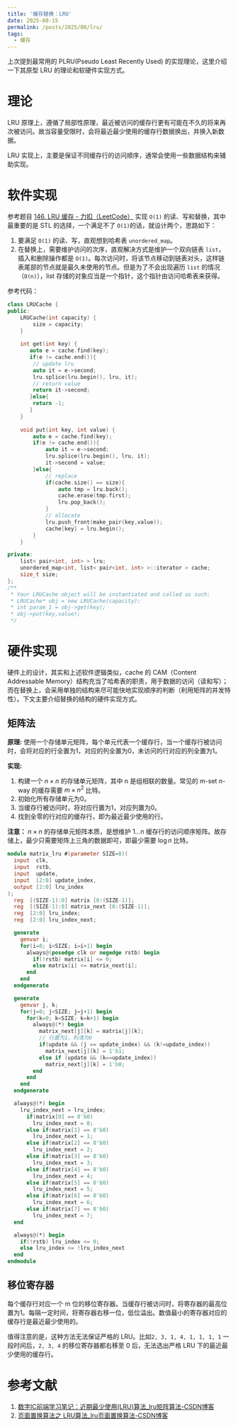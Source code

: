 ```yaml
---
title: '缓存替换：LRU'
date: 2025-08-15
permalink: /posts/2025/08/lru/
tags:
  - 缓存
---
```


上次提到最常用的 PLRU(Pseudo Least Recently Used) 的实现理论，这里介绍一下其原型 LRU 的理论和软硬件实现方式。

# 理论

LRU 原理上，遵循了局部性原理，最近被访问的缓存行更有可能在不久的将来再次被访问。故当容量受限时，会将最近最少使用的缓存行数据换出，并换入新数据。

LRU 实现上，主要是保证不同缓存行的访问顺序，通常会使用一些数据结构来辅助实现。

# 软件实现

参考题目 [146. LRU 缓存 - 力扣（LeetCode）](https://leetcode.cn/problems/lru-cache/description/) 实现 `O(1)` 的读、写和替换，其中最重要的是 STL 的选择，一个满足不了 `O(1)`的话，就设计两个，思路如下：

1. 要满足 `O(1)` 的读、写，直观想到哈希表 `unordered_map`。
2. 在替换上，需要维护访问的次序，直观解决方式是维护一个双向链表 `list`，插入和删除操作都是 `O(1)`。每次访问时，将该节点移动到链表对头，这样链表尾部的节点就是最久未使用的节点。但是为了不会出现遍历 `list` 的情况（`O(n)`），list 存储的对象应当是一个指针，这个指针由访问哈希表来获得。


参考代码：

```C++
class LRUCache {
public:
    LRUCache(int capacity) {
        size = capacity;
    }
    
    int get(int key) {
       auto e = cache.find(key);
       if(e != cache.end()){
        // update lru
        auto it = e->second;
        lru.splice(lru.begin(), lru, it);
        // return value
        return it->second;
       }else{
        return -1;
       }
    }
    
    void put(int key, int value) {
        auto e = cache.find(key);
        if(e != cache.end()){
            auto it = e->second;
            lru.splice(lru.begin(), lru, it);
            it->second = value;
        }else{
            // replace
            if(cache.size() == size){
                auto tmp = lru.back();
                cache.erase(tmp.first);
                lru.pop_back();
            }
            // allocate
            lru.push_front(make_pair(key,value));
            cache[key] = lru.begin();
        }
    }

private:
    list< pair<int, int> > lru;
    unordered_map<int, list< pair<int, int> >::iterator > cache;
    size_t size;
};
/**
 * Your LRUCache object will be instantiated and called as such:
 * LRUCache* obj = new LRUCache(capacity);
 * int param_1 = obj->get(key);
 * obj->put(key,value);
 */
```

# 硬件实现

硬件上的设计，其实和上述软件逻辑类似，cache 的 CAM（Content Addressable Memory）结构充当了哈希表的职责，用于数据的访问（读和写）；而在替换上，会采用单独的结构来尽可能快地实现顺序的判断（利用矩阵的并发特性）。下文主要介绍替换的结构的硬件实现方式。

## 矩阵法
**原理:** 使用一个存储单元矩阵，每个单元代表一个缓存行，当一个缓存行被访问时，会将对应的行全置为1，对应的列全置为0，未访问的行对应的列全置为1。

**实现:**
1. 构建一个 $n\times n$ 的存储单元矩阵，其中 n 是组相联的数量。常见的 m-set n-way 的缓存需要 $m \times n^2$ 比特。
2. 初始化所有存储单元为0。
3. 当缓存行被访问时，将对应行置为1，对应列置为0。
4. 找到全零的行对应的缓存行，即为最近最少使用的行。

**注意：** $n\times n$ 的存储单元矩阵本质，是想维护 1...n 缓存行的访问顺序矩阵。故存储上，最少只需要矩阵上三角的数据即可，即最少需要 $\log n$ 比特。

```verilog
module matrix_lru #(parameter SIZE=8)(
  input  clk,
  input  rstb,
  input  update,
  input  [2:0] update_index,
  output [2:0] lru_index
);
  reg  [(SIZE-1):0] matrix [0:(SIZE-1)];
  reg  [(SIZE-1):0] matrix_next [0:(SIZE-1)];
  reg  [2:0] lru_index;
  reg  [2:0] lru_index_next;

  generate
    genvar i;
    for(i=0; i<SIZE; i=i+1) begin
      always@(posedge clk or negedge rstb) begin
        if(!rstb) matrix[i] <= 0;
        else matrix[i] <= matrix_next[i];
      end
    end
  endgenerate

  generate
    genvar j, k;
    for(j=0; j<SIZE; j=j+1) begin
      for(k=0; k<SIZE; k=k+1) begin
        always@(*) begin
          matrix_next[j][k] = matrix[j][k];
          // 行置为1，列清为0
          if(update && (j == update_index) && (k!=update_index))
            matrix_next[j][k] = 1'b1;
          else if (update && (k==update_index))
            matrix_next[j][k] = 1'b0;
        end
      end
    end
  endgenerate

  always@(*) begin
    lru_index_next = lru_index;
      if(matrix[0] == 8'b0)
        lru_index_next = 0;
      else if(matrix[1] == 8'b0)
        lru_index_next = 1;
      else if(matrix[2] == 8'b0)
        lru_index_next = 2;
      else if(matrix[3] == 8'b0)
        lru_index_next = 3;
      else if(matrix[4] == 8'b0)
        lru_index_next = 4;
      else if(matrix[5] == 8'b0)
        lru_index_next = 5;
      else if(matrix[6] == 8'b0)
        lru_index_next = 6;
      else if(matrix[7] == 8'b0)
        lru_index_next = 7;
  end

  always@(*) begin
    if(!rstb) lru_index <= 0;
    else lru_index <= !lru_index_next
  end
endmodule  
```
## 移位寄存器

每个缓存行对应一个 m 位的移位寄存器。当缓存行被访问时，将寄存器的最高位置为1。每隔一定时间，将寄存器右移一位，低位溢出。数值最小的寄存器对应的缓存行是最近最少使用的。

值得注意的是，这种方法无法保证严格的 LRU。比如`2, 3, 1, 4, 1, 1, 1, 1` 一段时间后，`2, 3, 4` 的移位寄存器都右移至 0 后，无法选出严格 LRU 下的最近最少使用的缓存行。


# 参考文献

1. [数字IC前端学习笔记：近期最少使用(LRU)算法_lru矩阵算法-CSDN博客](https://blog.csdn.net/weixin_45791458/article/details/131476392)
2. [页面置换算法之 LRU算法_lru页面置换算法-CSDN博客](https://blog.csdn.net/qq_44824148/article/details/110713095)
